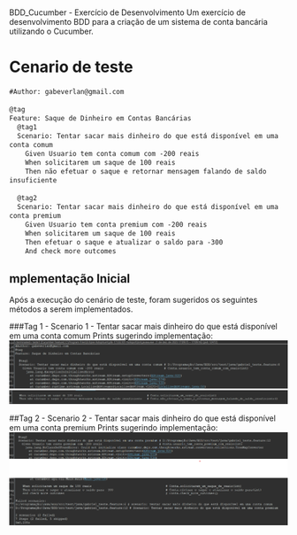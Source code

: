 # 
BDD_Cucumber - Exercício de Desenvolvimento
Um exercício de desenvolvimento BDD para a criação de um sistema de conta bancária utilizando o Cucumber.

# Cenario de teste
```cucumber
#Author: gabeverlan@gmail.com

@tag
Feature: Saque de Dinheiro em Contas Bancárias
  @tag1
  Scenario: Tentar sacar mais dinheiro do que está disponível em uma conta comum
    Given Usuario tem conta comum com -200 reais
    When solicitarem um saque de 100 reais
    Then não efetuar o saque e retornar mensagem falando de saldo insuficiente
    
  @tag2
  Scenario: Tentar sacar mais dinheiro do que está disponível em uma conta premium
    Given Usuario tem conta premium com -200 reais
    When solicitarem um saque de 100 reais
    Then efetuar o saque e atualizar o saldo para -300
    And check more outcomes
```
## mplementação Inicial
Após a execução do cenário de teste, foram sugeridos os seguintes métodos a serem implementados.

###Tag 1 - Scenario 1 - Tentar sacar mais dinheiro do que está disponível em uma conta comum
Prints sugerindo implementação:
![img.png](imgs/tag1_pt1.png)
![img_1.png](imgs/tag1_pt2.png)

##Tag 2 - Scenario 2 - Tentar sacar mais dinheiro do que está disponível em uma conta premium
Prints sugerindo implementação:
![img3.png](imgs/tag2_pt1.png)
![img4.png](imgs/tag2_pt2.png)
